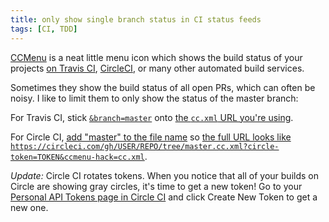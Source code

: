 ```yaml
---
title: only show single branch status in CI status feeds
tags: [CI, TDD]
---
```


[CCMenu](http://ccmenu.org/) is a neat little menu icon which shows the build status of your projects [on Travis CI](http://docs.travis-ci.com/user/cc-menu/), [CircleCI](https://circleci.com/docs/polling-project-status), or many other automated build services.

Sometimes they show the build status of all open PRs, which can often be noisy. I like to limit them to only show the status of the master branch:

For Travis CI, stick [`&branch=master`](https://github.com/travis-ci/travis-api/commit/3f16100247e1baf2be97eb870afb26a542f23fcc) onto [the `cc.xml` URL you're using](http://docs.travis-ci.com/user/cc-menu/).

For Circle CI, [add "master" to the file name](https://circleci.com/docs/polling-project-status) so [the full URL looks like `https://circleci.com/gh/USER/REPO/tree/master.cc.xml?circle-token=TOKEN&ccmenu-hack=cc.xml`](https://circleci.com/docs/polling-project-status).

*Update:* Circle CI rotates tokens. When you notice that all of your builds on Circle are showing gray circles, it's time to get a new token! Go to your [Personal API Tokens page in Circle CI](https://circleci.com/account/api) and click Create New Token to get a new one.
